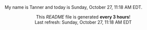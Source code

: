 My name is Tanner and today is Sunday, October 27, 11:18 AM EDT.

<p align="center">This <i>README</i> file is generated <b>every 3 hours</b>!</br>Last refresh: Sunday, October 27, 11:18 AM EDT<br /></p>
